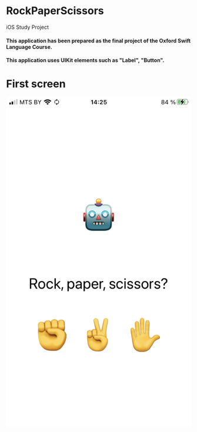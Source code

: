 # RockPaperScissors
iOS Study Project

#### This application has been prepared as the final project of the Oxford Swift Language Course.

#### This application uses UIKit elements such as "Label", "Button".

# First screen

![RockPaperScissors](https://github.com/konoin/RockPaperScissors/blob/main/IMG_0171.PNG)


